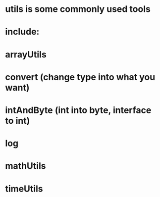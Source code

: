 # utils is some commonly used tools
# include: 
# arrayUtils 
# convert (change type into what you want)
# intAndByte (int into byte, interface to int)
# log
# mathUtils 
# timeUtils
